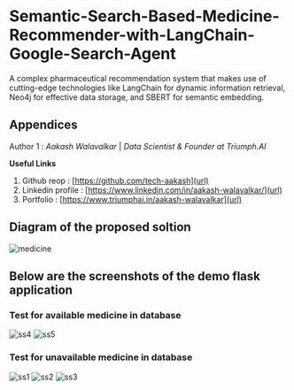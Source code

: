 # Semantic-Search-Based-Medicine-Recommender-with-LangChain-Google-Search-Agent
A complex pharmaceutical recommendation system that makes use of cutting-edge technologies like LangChain for dynamic information retrieval, Neo4j for effective data storage, and SBERT for semantic embedding.

## Appendices
Author 1 :
_Aakash Walavalkar_ |
_Data Scientist & Founder at Triumph.AI_ 

**Useful Links**
1. Github reop : [https://github.com/tech-aakash](url)
2. Linkedin profile : [https://www.linkedin.com/in/aakash-walavalkar/](url)
3. Portfolio : [https://www.triumphai.in/aakash-walavalkar](url)


## Diagram of the proposed soltion
![medicine](https://github.com/Kallind/Semantic-Search-Based-Medicine-Recommender-with-LangChain-Google-Search-Agent/assets/162134525/e825fbc9-4c66-416e-9fd5-92d82b96cf3b)

## Below are the screenshots of the demo flask application

### Test for available medicine in database
![ss4](https://github.com/Kallind/Semantic-Search-Based-Medicine-Recommender-with-LangChain-Google-Search-Agent/assets/162134525/e7044b6c-4194-45d9-86dc-bfe1144ca916)
![ss5](https://github.com/Kallind/Semantic-Search-Based-Medicine-Recommender-with-LangChain-Google-Search-Agent/assets/162134525/4fddec2d-f9ac-4b5a-b1c1-48e743e4bc78)

### Test for unavailable medicine in database
![ss1](https://github.com/Kallind/Semantic-Search-Based-Medicine-Recommender-with-LangChain-Google-Search-Agent/assets/162134525/9188ae7f-e5c5-42ed-b8bf-a8625fa03d6a)
![ss2](https://github.com/Kallind/Semantic-Search-Based-Medicine-Recommender-with-LangChain-Google-Search-Agent/assets/162134525/133128c8-bf7f-4f7a-b79a-7140c518b03c)
![ss3](https://github.com/Kallind/Semantic-Search-Based-Medicine-Recommender-with-LangChain-Google-Search-Agent/assets/162134525/5fa10f9d-22aa-452b-8361-de3f3d0b46e3)

